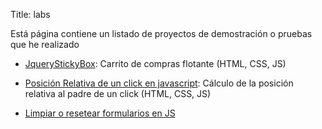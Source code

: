 Title: labs


Está página contiene un listado de proyectos de demostración o pruebas que he realizado

- [JqueryStickyBox][JqueryStickyBox]: Carrito de compras flotante (HTML, CSS, JS)
- [Posición Relativa de un click en javascript][PosicionDeUnClickJS]: Cálculo de la posición relativa al padre de un click (HTML, CSS, JS)

- [Limpiar o resetear formularios en JS][ClearResetFormJS]

[JqueryStickyBox]: http://labs.alexanderae.com/sticky-sidebar-jquery-plugin/
[PosicionDeUnClickJS]: http://labs.alexanderae.com/posicion-relativa-de-un-click/
[ClearResetFormJS]: http://labs.alexanderae.com/clear-reset-form/
